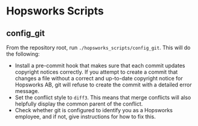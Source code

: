 # Hopsworks Scripts
<!-- Copyright (c) 2023, 2023, Hopsworks AB and/or its affiliates. -->
## config_git
From the repository root, run `./hopsworks_scripts/config_git`. This will do the following:
- Install a pre-commit hook that makes sure that each commit updates copyright notices correctly. If you attempt to create a commit that changes a file without a correct and up-to-date copyright notice for Hopsworks AB, git will refuse to create the commit with a detailed error message.
- Set the conflict style to `diff3`. This means that merge conflicts will also helpfully display the common parent of the conflict.
- Check whether git is configured to identify you as a Hopsworks employee, and if not, give instructions for how to fix this.

